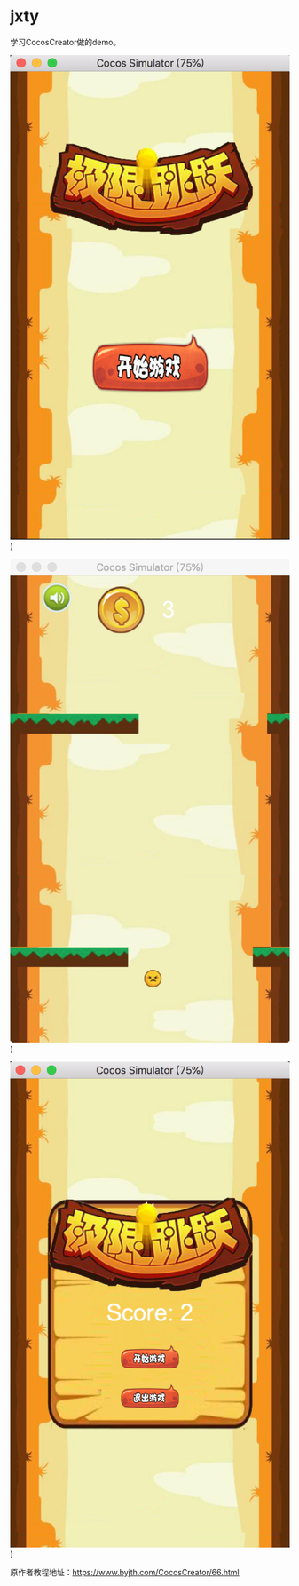 # jxty

学习CocosCreator做的demo。

![ss](/ScreenShots_start.png))

![ss](/ScreenShots_main.png))

![ss](/ScreenShots_gameover.png))

原作者教程地址：https://www.byjth.com/CocosCreator/66.html

